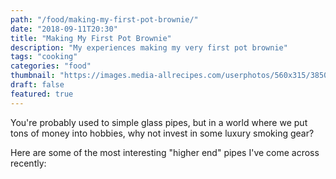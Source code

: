 ```yaml
---
path: "/food/making-my-first-pot-brownie/"
date: "2018-09-11T20:30"
title: "Making My First Pot Brownie"
description: "My experiences making my very first pot brownie"
tags: "cooking"
categories: "food"
thumbnail: "https://images.media-allrecipes.com/userphotos/560x315/3850414.jpg"
draft: false
featured: true
---
```


You're probably used to simple glass pipes, but in a world where we put tons of money into hobbies, why not invest in some luxury smoking gear?

Here are some of the most interesting "higher end" pipes I've come across recently:
